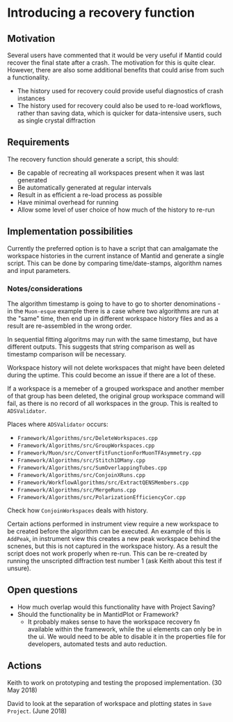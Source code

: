 # Introducing a recovery function

## Motivation

Several users have commented that it would be very useful if Mantid could recover the final state after a crash. The motivation for this is quite clear. However, there are also some additional benefits that could arise from such a functionality.
* The history used for recovery could provide useful diagnostics of crash instances
* The history used for recovery could also be used to re-load workflows, rather than saving data, which is quicker for data-intensive users, such as single crystal diffraction

## Requirements

The recovery function should generate a script, this should:
* Be capable of recreating all workspaces present when it was last generated
* Be automatically generated at regular intervals
* Result in as efficient a re-load process as possible
* Have minimal overhead for running
* Allow some level of user choice of how much of the history to re-run

## Implementation possibilities

Currently the preferred option is to have a script that can amalgamate the workspace histories in the current instance of Mantid and generate a single script. This can be done by comparing time/date-stamps, algorithm names and input parameters.

### Notes/considerations

The algorithm timestamp is going to have to go to shorter denominations - in the `Muon-esque` example there is a case where two algorithms are run at the "same" time, then end up in different workspace history files and as a result are re-assembled in the wrong order.

In sequential fitting algoritms may run with the same timestamp, but have different outputs. This suggests that string comparison as well as timestamp comparison will be necessary.

Workspace history will not delete workspaces that might have been deleted during the uptime. This could become an issue if there are a lot of these.

If a workspace is a memeber of a grouped workspace and another member of that group has been deleted, the original group workspace command will fail, as there is no record of all workspaces in the group. This is realted to `ADSValidator`.

Places where `ADSValidator` occurs:
* `Framework/Algorithms/src/DeleteWorkspaces.cpp`
* `Framework/Algorithms/src/GroupWorkspaces.cpp`
* `Framework/Muon/src/ConvertFitFunctionForMuonTFAsymmetry.cpp`
* `Framework/Algorithms/src/Stitch1DMany.cpp`
* `Framework/Algorithms/src/SumOverlappingTubes.cpp`
* `Framework/Algorithms/src/ConjoinXRuns.cpp`
* `Framework/WorkflowAlgorithms/src/ExtractQENSMembers.cpp`
* `Framework/Algorithms/src/MergeRuns.cpp`
* `Framework/Algorithms/src/PolarizationEfficiencyCor.cpp`

Check how `ConjoinWorkspaces` deals with history.

Certain actions performed in instrument view require a new workspace to be created before the algorithm can be executed. An example of this is `AddPeak`, in instrument view this creates a new peak workspace behind the scnenes, but this is not captured in the workspace history. As a result the script does not work properly when re-run. This can be re-created by running the unscripted diffraction test number 1 (ask Keith about this test if unsure).

## Open questions

* How much overlap would this functionality have with Project Saving? 
* Should the functionality be in MantidPlot or Framework?
  * It probably makes sense to have the workspace recovery fn available within the framework, while the ui elements can only be in the ui.  We would need to be able to disable it in the properties file for developers, automated tests and auto reduction.

## Actions

Keith to work on prototyping and testing the proposed implementation. (30 May 2018)

David to look at the separation of workspace and plotting states in `Save Project`. (June 2018)
